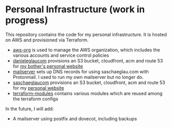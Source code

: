 # Personal Infrastructure (work in progress)

This repository contains the code for my personal infrastructure. It is hosted on AWS and provisioned via Terraform.

- [aws-org](aws-org) is used to manage the AWS organization, which includes the various accounts and service control policies
- [danieleglaucom](danieleglaucom) provisions an S3 bucket, cloudfront, acm and route 53 for [my bother's personal website](https://danieleglau.com/)
- [mailserver](mailserver) sets up DNS records for using saschaeglau.com with Protonmail. I used to run my own mailserver but no longer do.
- [saschaeglaucom](saschaeglaucom) provisions an S3 bucket, cloudfront, acm and route 53 for my [personal website](https://saschaeglau.com/)
- [terraform-modules](terraform-modules) contains various modules which are reused among the terraform configs

In the future, I will add:
- A mailserver using postfix and dovecot, including backups
